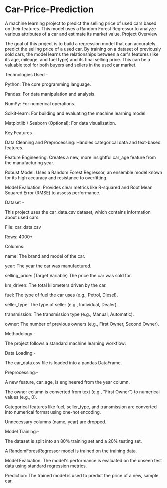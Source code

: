 # Car-Price-Prediction
A machine learning project to predict the selling price of used cars based on their features. This model uses a Random Forest Regressor to analyze various attributes of a car and estimate its market value.
Project Overview

The goal of this project is to build a regression model that can accurately predict the selling price of a used car. By training on a dataset of previously sold cars, the model learns the relationships between a car's features (like its age, mileage, and fuel type) and its final selling price. This can be a valuable tool for both buyers and sellers in the used car market.

Technologies Used - 

Python: The core programming language.

Pandas: For data manipulation and analysis.

NumPy: For numerical operations.

Scikit-learn: For building and evaluating the machine learning model.

Matplotlib / Seaborn (Optional): For data visualization.

Key Features - 

Data Cleaning and Preprocessing: Handles categorical data and text-based features.

Feature Engineering: Creates a new, more insightful car_age feature from the manufacturing year.

Robust Model: Uses a Random Forest Regressor, an ensemble model known for its high accuracy and resistance to overfitting.

Model Evaluation: Provides clear metrics like R-squared and Root Mean Squared Error (RMSE) to assess performance.


Dataset - 


This project uses the car_data.csv dataset, which contains information about used cars.

File: car_data.csv

Rows: 4000+

Columns:

name: The brand and model of the car.

year: The year the car was manufactured.

selling_price: (Target Variable) The price the car was sold for.

km_driven: The total kilometers driven by the car.

fuel: The type of fuel the car uses (e.g., Petrol, Diesel).

seller_type: The type of seller (e.g., Individual, Dealer).

transmission: The transmission type (e.g., Manual, Automatic).

owner: The number of previous owners (e.g., First Owner, Second Owner).


Methodology - 


The project follows a standard machine learning workflow:

Data Loading:-

The car_data.csv file is loaded into a pandas DataFrame.

Preprocessing:-

A new feature, car_age, is engineered from the year column.

The owner column is converted from text (e.g., "First Owner") to numerical values (e.g., 0).

Categorical features like fuel, seller_type, and transmission are converted into numerical format using one-hot encoding.

Unnecessary columns (name, year) are dropped.

Model Training:- 

The dataset is split into an 80% training set and a 20% testing set.

A RandomForestRegressor model is trained on the training data.

Model Evaluation: The model's performance is evaluated on the unseen test data using standard regression metrics.

Prediction: The trained model is used to predict the price of a new, sample car.
